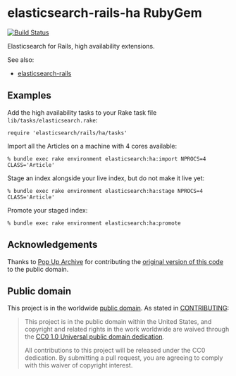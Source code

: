 # elasticsearch-rails-ha RubyGem

[![Build Status](https://travis-ci.org/18F/elasticsearch-rails-ha-gem.svg?branch=master)](https://travis-ci.org/18F/elasticsearch-rails-ha-gem)

Elasticsearch for Rails, high availability extensions.

See also:

* [elasticsearch-rails](https://github.com/elastic/elasticsearch-rails)

## Examples

Add the high availability tasks to your Rake task file `lib/tasks/elasticsearch.rake`:

```
require 'elasticsearch/rails/ha/tasks'
```

Import all the Articles on a machine with 4 cores available:

```
% bundle exec rake environment elasticsearch:ha:import NPROCS=4 CLASS='Article'
```

Stage an index alongside your live index, but do not make it live yet:

```
% bundle exec rake environment elasticsearch:ha:stage NPROCS=4 CLASS='Article'
```

Promote your staged index:

```
% bundle exec rake environment elasticsearch:ha:promote
```

## Acknowledgements

Thanks to [Pop Up Archive](http://popuparchive.com/) for
contributing the [original version of this code](https://github.com/popuparchive/pop-up-archive/blob/master/lib/tasks/search.rake) to the public domain.

## Public domain

This project is in the worldwide [public domain](LICENSE.md). As stated in [CONTRIBUTING](CONTRIBUTING.md):

> This project is in the public domain within the United States, and copyright and related rights in the work worldwide are waived through the [CC0 1.0 Universal public domain dedication](https://creativecommons.org/publicdomain/zero/1.0/).
>
> All contributions to this project will be released under the CC0
> dedication. By submitting a pull request, you are agreeing to comply
> with this waiver of copyright interest.
